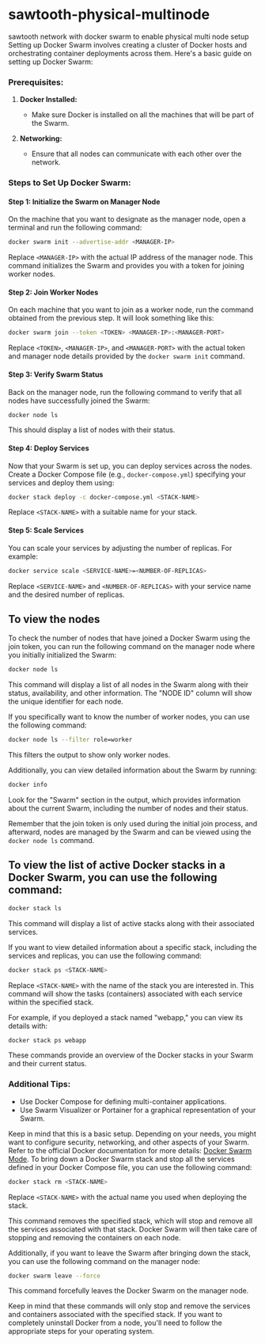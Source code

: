 # sawtooth-physical-multinode
sawtooth network with docker swarm to enable physical multi node setup
Setting up Docker Swarm involves creating a cluster of Docker hosts and orchestrating container deployments across them. Here's a basic guide on setting up Docker Swarm:

### Prerequisites:
1. **Docker Installed:**
   - Make sure Docker is installed on all the machines that will be part of the Swarm.

2. **Networking:**
   - Ensure that all nodes can communicate with each other over the network.

### Steps to Set Up Docker Swarm:

#### Step 1: Initialize the Swarm on Manager Node
On the machine that you want to designate as the manager node, open a terminal and run the following command:

```bash
docker swarm init --advertise-addr <MANAGER-IP>
```

Replace `<MANAGER-IP>` with the actual IP address of the manager node. This command initializes the Swarm and provides you with a token for joining worker nodes.

#### Step 2: Join Worker Nodes
On each machine that you want to join as a worker node, run the command obtained from the previous step. It will look something like this:

```bash
docker swarm join --token <TOKEN> <MANAGER-IP>:<MANAGER-PORT>
```

Replace `<TOKEN>`, `<MANAGER-IP>`, and `<MANAGER-PORT>` with the actual token and manager node details provided by the `docker swarm init` command.

#### Step 3: Verify Swarm Status
Back on the manager node, run the following command to verify that all nodes have successfully joined the Swarm:

```bash
docker node ls
```

This should display a list of nodes with their status.

#### Step 4: Deploy Services
Now that your Swarm is set up, you can deploy services across the nodes. Create a Docker Compose file (e.g., `docker-compose.yml`) specifying your services and deploy them using:

```bash
docker stack deploy -c docker-compose.yml <STACK-NAME>
```

Replace `<STACK-NAME>` with a suitable name for your stack.

#### Step 5: Scale Services
You can scale your services by adjusting the number of replicas. For example:

```bash
docker service scale <SERVICE-NAME>=<NUMBER-OF-REPLICAS>
```

Replace `<SERVICE-NAME>` and `<NUMBER-OF-REPLICAS>` with your service name and the desired number of replicas.
## To view the nodes
To check the number of nodes that have joined a Docker Swarm using the join token, you can run the following command on the manager node where you initially initialized the Swarm:

```bash
docker node ls
```

This command will display a list of all nodes in the Swarm along with their status, availability, and other information. The "NODE ID" column will show the unique identifier for each node.

If you specifically want to know the number of worker nodes, you can use the following command:

```bash
docker node ls --filter role=worker
```

This filters the output to show only worker nodes.

Additionally, you can view detailed information about the Swarm by running:

```bash
docker info
```

Look for the "Swarm" section in the output, which provides information about the current Swarm, including the number of nodes and their status.

Remember that the join token is only used during the initial join process, and afterward, nodes are managed by the Swarm and can be viewed using the `docker node ls` command.
## To view the list of active Docker stacks in a Docker Swarm, you can use the following command:

```bash
docker stack ls
```

This command will display a list of active stacks along with their associated services.

If you want to view detailed information about a specific stack, including the services and replicas, you can use the following command:

```bash
docker stack ps <STACK-NAME>
```

Replace `<STACK-NAME>` with the name of the stack you are interested in. This command will show the tasks (containers) associated with each service within the specified stack.

For example, if you deployed a stack named "webapp," you can view its details with:

```bash
docker stack ps webapp
```

These commands provide an overview of the Docker stacks in your Swarm and their current status.
### Additional Tips:
- Use Docker Compose for defining multi-container applications.
- Use Swarm Visualizer or Portainer for a graphical representation of your Swarm.

Keep in mind that this is a basic setup. Depending on your needs, you might want to configure security, networking, and other aspects of your Swarm. Refer to the official Docker documentation for more details: [Docker Swarm Mode](https://docs.docker.com/engine/swarm/).
To bring down a Docker Swarm stack and stop all the services defined in your Docker Compose file, you can use the following command:

```bash
docker stack rm <STACK-NAME>
```

Replace `<STACK-NAME>` with the actual name you used when deploying the stack.

This command removes the specified stack, which will stop and remove all the services associated with that stack. Docker Swarm will then take care of stopping and removing the containers on each node.

Additionally, if you want to leave the Swarm after bringing down the stack, you can use the following command on the manager node:

```bash
docker swarm leave --force
```

This command forcefully leaves the Docker Swarm on the manager node.

Keep in mind that these commands will only stop and remove the services and containers associated with the specified stack. If you want to completely uninstall Docker from a node, you'll need to follow the appropriate steps for your operating system.
